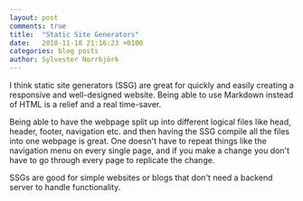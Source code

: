 ```yaml
---
layout: post
comments: true
title:  "Static Site Generators"
date:   2018-11-18 21:16:23 +0100
categories: blog posts
author: Sylvester Norrbjörk
---
```

I think static site generators (SSG) are great for quickly and easily creating a responsive and well-designed website. Being able to use Markdown instead of HTML is a relief and a real time-saver. 

Being able to have the webpage split up into different logical files like head, header, footer, navigation etc. and then having the SSG compile all the files into one webpage is great. One doesn't have to repeat things like the navigation menu on every single page, and if you make a change you don't have to go through every page to replicate the change.

SSGs are good for simple websites or blogs that don't need a backend server to handle functionality.

